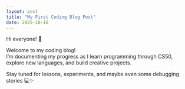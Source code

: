 ```yaml
---
layout: post
title: "My First Coding Blog Post"
date: 2025-10-16
---
```


Hi everyone! 👋  

Welcome to my coding blog!  
I’m documenting my progress as I learn programming through CS50, explore new languages, and build creative projects.  

Stay tuned for lessons, experiments, and maybe even some debugging stories 💻✨
